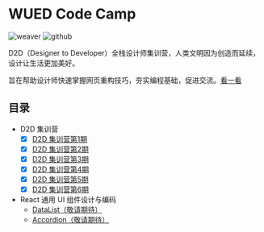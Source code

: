 # WUED Code Camp

![weaver](https://img.shields.io/static/v1.svg?label=Weaver&message=UED&color=#c7161e)
![github](https://img.shields.io/github/stars/weaver-design/wued-code-camp.svg?style=social)

D2D（Designer to Developer）全栈设计师集训营，人类文明因为创造而延续，设计让生活更加美好。

旨在帮助设计师快速掌握网页重构技巧，夯实编程基础，促进交流。[看一看](https://weaver-design.github.io/wued-code-camp/.)

## 目录

- D2D 集训营
  - [x] [D2D 集训营第1期](https://weaver-design.github.io/wued-code-camp/d2d/1.html)
  - [x] [D2D 集训营第2期](https://weaver-design.github.io/wued-code-camp/d2d/2.html)
  - [x] [D2D 集训营第3期](https://weaver-design.github.io/wued-code-camp/d2d/3.html)
  - [x] [D2D 集训营第4期](https://weaver-design.github.io/wued-code-camp/d2d/4.html)
  - [x] [D2D 集训营第5期](https://weaver-design.github.io/wued-code-camp/d2d/5.html)
  - [x] [D2D 集训营第6期](https://weaver-design.github.io/wued-code-camp/d2d/6.html)

- React 通用 UI 组件设计与编码
  - [DataList（敬请期待）](#)
  - [Accordion（敬请期待）](#)
  
